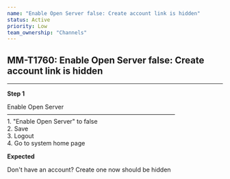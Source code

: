 ```yaml
---
name: "Enable Open Server false: Create account link is hidden"
status: Active
priority: Low
team_ownership: "Channels"
---
```


## MM-T1760: Enable Open Server false: Create account link is hidden

---

**Step 1**

Enable Open Server\
————————————————————————————\
1\. "Enable Open Server" to false\
2\. Save\
3\. Logout\
4\. Go to system home page

**Expected**

Don't have an account? Create one now should be hidden
